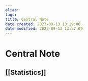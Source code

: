 ```yaml
---
alias: 
tags: 
title: Central Note
date created: 2023-09-13 13:29:00
date modified: 2023-09-13 13:57:09
---
```


# Central Note

## [[Statistics]]